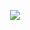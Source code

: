 <p align="center">
  <img src="https://api.boot.dev/v1/users/public/9043f1e9-7c2c-48e8-9980-31a40f8b3712/thumbnail" >
</p>
